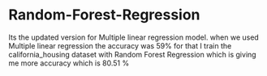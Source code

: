 # Random-Forest-Regression
Its the updated version for Multiple linear regression model. 
when we used Multiple linear regression the accuracy was 59% 
for that I train the california_housing dataset with Random Forest Regression which is giving me more accuracy which is 80.51 %
